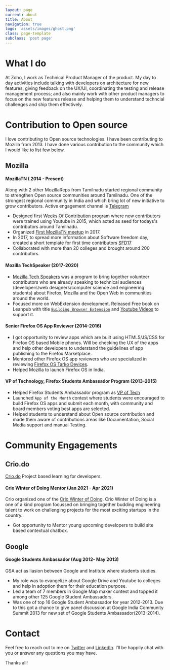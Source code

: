```yaml
---
layout: page
current: about
title: About
navigation: true
logo: 'assets/images/ghost.png'
class: page-template
subclass: 'post page'
---
```


# What I do

At Zoho, I work as Technical Product Manager of the product. My day to day activities include talking with developers on architecture for new features, giving feedback on the UX/UI, coordinating the testing and release management process; and also mainly work with other product managers to focus on the new features release and helping them to understand techncial challenges and ship them effectively.

# Contribution to Open source

I love contributing to Open source technologies. I have been contributing to Mozilla from 2013.  I have done various contribution to the community which I would like to list few below.

## Mozilla
  
#### MozillaTN ( 2014 - Present)

Along with 2 other MozillaReps from Tamilnadu started regional community to strengthen Open source communities around Tamilnadu. One of the strongest regional community in India and which bring lot of new initiative to grow contributors. Active engagement channel is [Telegram](https://t.me/mozillatnc)

  - Designed first [Weeks Of Contribution](https://vp7techie.wordpress.com/2015/06/24/weeks-of-contribution/) program where new contributors were trained using Youtube in 2015, which acted as seed for todays's contributors around Tamilnadu.
  - Organized [First MozillaTN meetup](https://vp7techie.wordpress.com/2017/02/24/mozillatn-first-meetup/) in 2017.
  - In 2017, to spread more information about Software freedom day, created a short template for first time contributors [SFD17](https://mozillatn.github.io/sfd17/)
  - Collaborated with more than 20 colleges and brought around 200 contributors. 

#### Mozilla TechSpeaker (2017-2020)

  - [Mozilla Tech Speakers](https://wiki.mozilla.org/TechSpeakers) was a program to bring together volunteer contributors who are already speaking to technical audiences (developers/web designers/computer science and engineering students) about Firefox, Mozilla and the Open Web in communities around the world.  
  - Focused more on WebExtension development. Released Free book on Leanpub with title [`Building Browser Extension`](https://leanpub.com/mozwebext/) and [Youtube Videos](https://youtube.com/playlist?list=PLdIyyZgtQZ7CJR5XFB5xvZH0oaBIT_gTD) to support it.

#### Senior Firefox OS App Reviewer (2014-2016)
  
  - I got opportunity to review apps which are built using HTML5/JS/CSS for Firefox OS based Mobile phones. Will be checking the UX of the apps and help other developers to understand the guidelines of app publishing to the Firefox Marketplace. 
  - Mentored other Firefox OS app reviewers who are specialized in reviewing [Firefox OS Tarko Devices](https://wiki.mozilla.org/Firefox_OS/Tarako).
  - Helped Mozilla to launch Firefox OS in India.
  
  
#### VP of Technology, Firefox Students Ambassador Program (2013-2015)

  - Helped Firefox Students Ambassador program as [VP of Tech](https://wiki.mozilla.org/StudentAmbassadors/ExecutiveBoard/Roles/2015)
  - Launched `App of the Month` contest where students were encouraged to build Firefox OS apps and submit each month, with community and board members voting best apps are selected.
  - Helped students to understand about Open source contribution and made them aware of contributions areas like Documentation, Social Media support and manual Testing.


# Community Engagements

## Crio.do 

[Crio.do](https://www.crio.do/) Project based learning for developers. 

#### Crio Winter of Doing Mentor (Jan 2021 - Apr 2021)

Crio organized one of the [Crio Winter of Doing](https://www.crio.do/crio-winter-of-doing/). Crio Winter of Doing is a one of a kind program focussed on bringing together budding engineering talent to work on challenging projects for the most exciting startups in the country.

- Got opportunity to Mentor young upcoming developers to build site based contextual chatbox.

## Google

#### Google Students Ambassador (Aug 2012- May 2013)

GSA act as liasion between Google and Institute where students studies. 

- My role was to evangelize about Google Drive and Youtube to colleges and help in adoption them for their education purpose.
- Led a team of 7 members in Google Map maker contest and topped it among other 125 Google Student Ambassadors.
- Was one of top 16 Google Student Ambassador for year 2012-2013. Due to this got a chance to give panel discussion at Google India Community Summit 2013 for new set of Google Students Ambassador(2013-2014).

# Contact
Feel free to reach out to me on [Twitter](https://twitter.com/heyvp7) and [LinkedIn](https://www.linkedin.com/in/viswaprasathks/). I’ll be happily chat with you or answer any questions you may have.

Thanks all!
